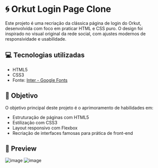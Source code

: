 # 🌀 Orkut Login Page Clone

Este projeto é uma recriação da clássica página de login do Orkut, desenvolvida com foco em praticar HTML e CSS puro. O design foi inspirado no visual original da rede social, com ajustes modernos de responsividade e usabilidade.

## 💻 Tecnologias utilizadas

- HTML5
- CSS3
- Fonte: [Inter - Google Fonts](https://fonts.google.com/specimen/Inter)

## 🎯 Objetivo

O objetivo principal deste projeto é o aprimoramento de habilidades em:

- Estruturação de páginas com HTML5
- Estilização com CSS3
- Layout responsivo com Flexbox
- Recriação de interfaces famosas para prática de front-end

## 📸 Preview

![image](https://github.com/user-attachments/assets/8cdc2475-9458-4d73-bf7c-3e4533432385)
![image](https://github.com/user-attachments/assets/f2a938f9-011c-49e3-a902-5f992b53cbee)







